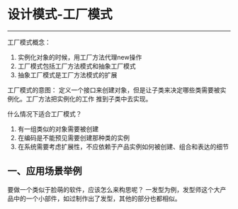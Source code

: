 # 设计模式-工厂模式
***

工厂模式概念：
1. 实例化对象的时候，用工厂方法代理new操作
2. 工厂模式包括工厂方法模式和抽象工厂模式
3. 抽象工厂模式是工厂方法模式的扩展

工厂模式的意图：
定义一个接口来创建对象，但是让子类来决定哪些类需要被实例化。工厂方法把实例化的工作
推到子类中去实现。

什么情况下适合工厂模式？
1. 有一组类似的对象需要被创建
2. 在编码是不能预见需要创建那种类的实例
3. 在系统需要考虑扩展性，不应依赖于产品实例如何被创建、组合和表达的细节

## 一、应用场景举例

要做一个类似于脸萌的软件，应该怎么来构思呢？
一发型为例，发型师这个大产品中的一个小部件，如过制作出了发型，其他的部分也都相似。

